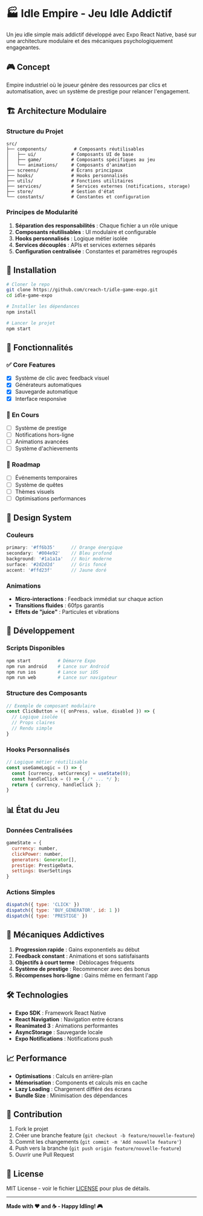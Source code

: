 # 🏭 Idle Empire - Jeu Idle Addictif

Un jeu idle simple mais addictif développé avec Expo React Native, basé sur une architecture modulaire et des mécaniques psychologiquement engageantes.

## 🎮 Concept

Empire industriel où le joueur génère des ressources par clics et automatisation, avec un système de prestige pour relancer l'engagement.

## 🏗️ Architecture Modulaire

### Structure du Projet
```
src/
├── components/          # Composants réutilisables
│   ├── ui/             # Composants UI de base
│   ├── game/           # Composants spécifiques au jeu
│   └── animations/     # Composants d'animation
├── screens/            # Écrans principaux
├── hooks/              # Hooks personnalisés
├── utils/              # Fonctions utilitaires
├── services/           # Services externes (notifications, storage)
├── store/              # Gestion d'état
└── constants/          # Constantes et configuration
```

### Principes de Modularité

1. **Séparation des responsabilités** : Chaque fichier a un rôle unique
2. **Composants réutilisables** : UI modulaire et configurable  
3. **Hooks personnalisés** : Logique métier isolée
4. **Services découplés** : APIs et services externes séparés
5. **Configuration centralisée** : Constantes et paramètres regroupés

## 🚀 Installation

```bash
# Cloner le repo
git clone https://github.com/creach-t/idle-game-expo.git
cd idle-game-expo

# Installer les dépendances
npm install

# Lancer le projet
npm start
```

## 📱 Fonctionnalités

### ✅ Core Features
- [x] Système de clic avec feedback visuel
- [x] Générateurs automatiques
- [x] Sauvegarde automatique
- [x] Interface responsive

### 🔄 En Cours
- [ ] Système de prestige
- [ ] Notifications hors-ligne
- [ ] Animations avancées
- [ ] Système d'achievements

### 🎯 Roadmap
- [ ] Événements temporaires
- [ ] Système de quêtes
- [ ] Thèmes visuels
- [ ] Optimisations performances

## 🎨 Design System

### Couleurs
```javascript
primary: '#ff6b35'      // Orange énergique
secondary: '#004e92'    // Bleu profond  
background: '#1a1a1a'   // Noir moderne
surface: '#2d2d2d'      // Gris foncé
accent: '#ffd23f'       // Jaune doré
```

### Animations
- **Micro-interactions** : Feedback immédiat sur chaque action
- **Transitions fluides** : 60fps garantis
- **Effets de "juice"** : Particules et vibrations

## 🔧 Développement

### Scripts Disponibles
```bash
npm start          # Démarre Expo
npm run android    # Lance sur Android
npm run ios        # Lance sur iOS  
npm run web        # Lance sur navigateur
```

### Structure des Composants
```javascript
// Exemple de composant modulaire
const ClickButton = ({ onPress, value, disabled }) => {
  // Logique isolée
  // Props claires
  // Rendu simple
}
```

### Hooks Personnalisés
```javascript
// Logique métier réutilisable
const useGameLogic = () => {
  const [currency, setCurrency] = useState(0);
  const handleClick = () => { /* ... */ };
  return { currency, handleClick };
}
```

## 📊 État du Jeu

### Données Centralisées
```javascript
gameState = {
  currency: number,
  clickPower: number,
  generators: Generator[],
  prestige: PrestigeData,
  settings: UserSettings
}
```

### Actions Simples
```javascript
dispatch({ type: 'CLICK' })
dispatch({ type: 'BUY_GENERATOR', id: 1 })
dispatch({ type: 'PRESTIGE' })
```

## 🎯 Mécaniques Addictives

1. **Progression rapide** : Gains exponentiels au début
2. **Feedback constant** : Animations et sons satisfaisants
3. **Objectifs à court terme** : Déblocages fréquents
4. **Système de prestige** : Recommencer avec des bonus
5. **Récompenses hors-ligne** : Gains même en fermant l'app

## 🛠️ Technologies

- **Expo SDK** : Framework React Native
- **React Navigation** : Navigation entre écrans
- **Reanimated 3** : Animations performantes
- **AsyncStorage** : Sauvegarde locale
- **Expo Notifications** : Notifications push

## 📈 Performance

- **Optimisations** : Calculs en arrière-plan
- **Mémorisation** : Components et calculs mis en cache
- **Lazy Loading** : Chargement différé des écrans
- **Bundle Size** : Minimisation des dépendances

## 🤝 Contribution

1. Fork le projet
2. Créer une branche feature (`git checkout -b feature/nouvelle-feature`)
3. Commit les changements (`git commit -m 'Add nouvelle feature'`)
4. Push vers la branche (`git push origin feature/nouvelle-feature`)
5. Ouvrir une Pull Request

## 📄 License

MIT License - voir le fichier [LICENSE](LICENSE) pour plus de détails.

---

**Made with ❤️ and ☕ - Happy Idling! 🎮**